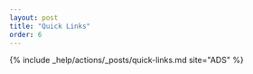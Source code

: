 ```yaml
---
layout: post
title: "Quick Links"
order: 6
---
```


{% include _help/actions/_posts/quick-links.md site="ADS" %}
